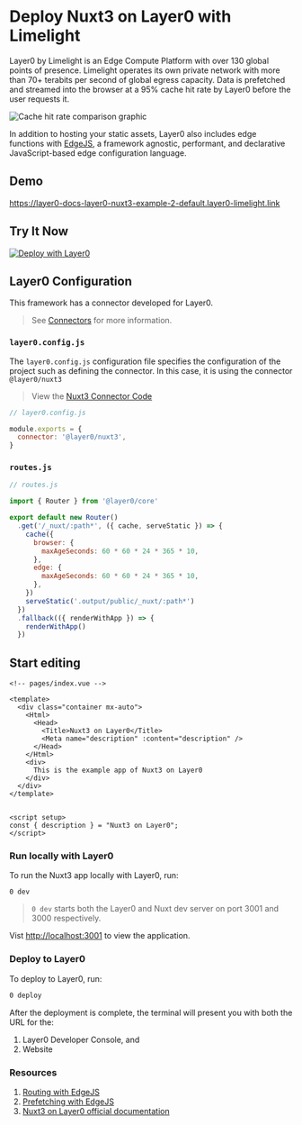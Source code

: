 # Deploy Nuxt3 on Layer0 with Limelight

Layer0 by Limelight is an Edge Compute Platform with over 130 global points of presence. Limelight operates its own private network with more than 70+ terabits per second of global egress capacity. Data is prefetched and streamed into the browser at a 95% cache hit rate by Layer0 before the user requests it.

![Cache hit rate comparison graphic](https://assets-global.website-files.com/5ec129d839c03647b43dbd41/619459e884ec7ae74d923da8_I6iG8tVXinoz29x52oRnHeDYe8WmpuND7AdmwC9-c64qzxJVkN8fpn5Vlogr7W67K-peNtFsLvmBWDWuzlNJ1VnEXM3Iso4ijaf8tXlxd0Mmmk3LrBTLKXUCj_GJASq3WsIbksyJ.jpeg)

In addition to hosting your static assets, Layer0 also includes edge functions with [EdgeJS](https://www.layer0.co/edgejs), a framework agnostic, performant, and declarative JavaScript-based edge configuration language.

## Demo

https://layer0-docs-layer0-nuxt3-example-2-default.layer0-limelight.link

## Try It Now

[![Deploy with Layer0](https://docs.layer0.co/button.svg)](https://app.layer0.co/deploy?repo=https://github.com/layer0-docs/layer0-nuxt3-example)

## Layer0 Configuration

This framework has a connector developed for Layer0.

> See [Connectors](https://docs.layer0.co/guides/connectors) for more information.

### `layer0.config.js`

The `layer0.config.js` configuration file specifies the configuration of the project such as defining the connector. In this case, it is using the connector `@layer0/nuxt3`

> View the  [Nuxt3 Connector Code](https://github.com/layer0-docs/layer0-connectors/tree/main/layer0-nuxt3-connector?button)

```js
// layer0.config.js

module.exports = {
  connector: '@layer0/nuxt3',
}
```

### `routes.js`

```js
// routes.js

import { Router } from '@layer0/core'

export default new Router()
  .get('/_nuxt/:path*', ({ cache, serveStatic }) => {
    cache({
      browser: {
        maxAgeSeconds: 60 * 60 * 24 * 365 * 10,
      },
      edge: {
        maxAgeSeconds: 60 * 60 * 24 * 365 * 10,
      },
    })
    serveStatic('.output/public/_nuxt/:path*')
  })
  .fallback(({ renderWithApp }) => {
    renderWithApp()
  })

```

## Start editing

```vue
<!-- pages/index.vue -->

<template>
  <div class="container mx-auto">
    <Html>
      <Head>
        <Title>Nuxt3 on Layer0</Title>
        <Meta name="description" :content="description" />
      </Head>
    </Html>
    <div>
      This is the example app of Nuxt3 on Layer0
    </div>
  </div>
</template>


<script setup>
const { description } = "Nuxt3 on Layer0";
</script>
```

### Run locally with Layer0

To run the Nuxt3 app locally with Layer0, run:

```terminal
0 dev
```

> `0 dev` starts both the Layer0 and Nuxt dev server on port 3001 and 3000 respectively.

Vist [http://localhost:3001](http://localhost:3001) to view the application.

### Deploy to Layer0

To deploy to Layer0, run:

```bash
0 deploy
```

After the deployment is complete, the terminal will present you with both the URL for the:

1. Layer0 Developer Console, and
2. Website

### Resources
1. [Routing with EdgeJS](https://docs.layer0.co/guides/routing)
2. [Prefetching with EdgeJS](https://docs.layer0.co/guides/prefetching)
3. [Nuxt3 on Layer0 official documentation](https://docs.layer0.co/guides/nuxt3)

